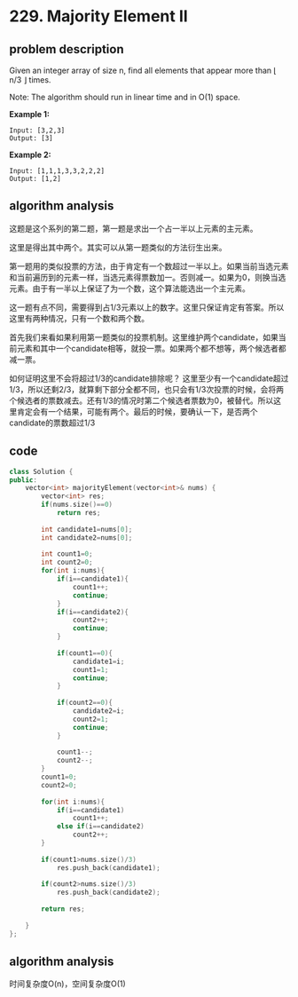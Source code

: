# 229. Majority Element II

## problem description

Given an integer array of size n, find all elements that appear more than ⌊ n/3 ⌋ times.

Note: The algorithm should run in linear time and in O(1) space.

**Example 1:**

```text
Input: [3,2,3]
Output: [3]
```

**Example 2:**

```text
Input: [1,1,1,3,3,2,2,2]
Output: [1,2]
```

## algorithm analysis

这题是这个系列的第二题，第一题是求出一个占一半以上元素的主元素。

这里是得出其中两个。其实可以从第一题类似的方法衍生出来。

第一题用的类似投票的方法，由于肯定有一个数超过一半以上。如果当前当选元素和当前遍历到的元素一样，当选元素得票数加一。否则减一。如果为0，则换当选元素。由于有一半以上保证了为一个数，这个算法能选出一个主元素。

这一题有点不同，需要得到占1/3元素以上的数字。这里只保证肯定有答案。所以这里有两种情况，只有一个数和两个数。

首先我们来看如果利用第一题类似的投票机制。这里维护两个candidate，如果当前元素和其中一个candidate相等，就投一票。如果两个都不想等，两个候选者都减一票。

如何证明这里不会将超过1/3的candidate排除呢？
这里至少有一个candidate超过1/3，所以还剩2/3，就算剩下部分全都不同，也只会有1/3次投票的时候，会将两个候选者的票数减去。还有1/3的情况时第二个候选者票数为0，被替代。所以这里肯定会有一个结果，可能有两个。最后的时候，要确认一下，是否两个candidate的票数超过1/3

## code

```c++
class Solution {
public:
    vector<int> majorityElement(vector<int>& nums) {
        vector<int> res;
        if(nums.size()==0)
            return res;
        
        int candidate1=nums[0];
        int candidate2=nums[0];
        
        int count1=0;
        int count2=0;
        for(int i:nums){
            if(i==candidate1){
                count1++;
                continue;
            }
            if(i==candidate2){
                count2++;
                continue;
            }   
            
            if(count1==0){
                candidate1=i;
                count1=1;
                continue;
            }
                
            if(count2==0){
                candidate2=i;
                count2=1;
                continue;
            }
            
            count1--;
            count2--;
        }
        count1=0;
        count2=0;
        
        for(int i:nums){
            if(i==candidate1)
                count1++;
            else if(i==candidate2)
                count2++;
        }
        
        if(count1>nums.size()/3)
            res.push_back(candidate1);
        
        if(count2>nums.size()/3)
            res.push_back(candidate2);
        
        return res;
        
    }
};
```

## algorithm analysis

时间复杂度O(n)，空间复杂度O(1)